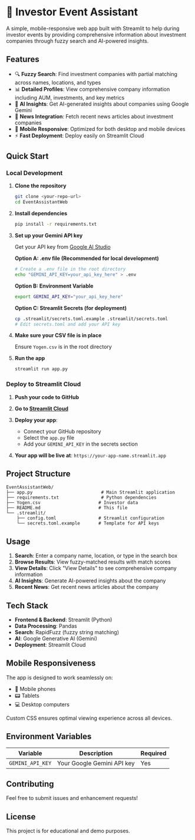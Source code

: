 # 💼 Investor Event Assistant

A simple, mobile-responsive web app built with Streamlit to help during investor events by providing comprehensive information about investment companies through fuzzy search and AI-powered insights.

## Features

- 🔍 **Fuzzy Search**: Find investment companies with partial matching across names, locations, and types
- 📊 **Detailed Profiles**: View comprehensive company information including AUM, investments, and key metrics
- 🤖 **AI Insights**: Get AI-generated insights about companies using Google Gemini
- 📰 **News Integration**: Fetch recent news articles about investment companies
- 📱 **Mobile Responsive**: Optimized for both desktop and mobile devices
- ⚡ **Fast Deployment**: Deploy easily on Streamlit Cloud

## Quick Start

### Local Development

1. **Clone the repository**

   ```bash
   git clone <your-repo-url>
   cd EventAssistantWeb
   ```

2. **Install dependencies**

   ```bash
   pip install -r requirements.txt
   ```

3. **Set up your Gemini API key**

   Get your API key from [Google AI Studio](https://makersuite.google.com/app/apikey)

   **Option A: .env file (Recommended for local development)**

   ```bash
   # Create a .env file in the root directory
   echo "GEMINI_API_KEY=your_api_key_here" > .env
   ```

   **Option B: Environment Variable**

   ```bash
   export GEMINI_API_KEY="your_api_key_here"
   ```

   **Option C: Streamlit Secrets (for deployment)**

   ```bash
   cp .streamlit/secrets.toml.example .streamlit/secrets.toml
   # Edit secrets.toml and add your API key
   ```

4. **Make sure your CSV file is in place**

   Ensure `Yogen.csv` is in the root directory

5. **Run the app**
   ```bash
   streamlit run app.py
   ```

### Deploy to Streamlit Cloud

1. **Push your code to GitHub**

2. **Go to [Streamlit Cloud](https://share.streamlit.io/)**

3. **Deploy your app**:

   - Connect your GitHub repository
   - Select the `app.py` file
   - Add your `GEMINI_API_KEY` in the secrets section

4. **Your app will be live at**: `https://your-app-name.streamlit.app`

## Project Structure

```
EventAssistantWeb/
├── app.py                          # Main Streamlit application
├── requirements.txt                # Python dependencies
├── Yogen.csv                      # Investor data
├── README.md                      # This file
└── .streamlit/
    ├── config.toml                # Streamlit configuration
    └── secrets.toml.example       # Template for API keys
```

## Usage

1. **Search**: Enter a company name, location, or type in the search box
2. **Browse Results**: View fuzzy-matched results with match scores
3. **View Details**: Click "View Details" to see comprehensive company information
4. **AI Insights**: Generate AI-powered insights about the company
5. **Recent News**: Get recent news articles about the company

## Tech Stack

- **Frontend & Backend**: Streamlit (Python)
- **Data Processing**: Pandas
- **Search**: RapidFuzz (fuzzy string matching)
- **AI**: Google Generative AI (Gemini)
- **Deployment**: Streamlit Cloud

## Mobile Responsiveness

The app is designed to work seamlessly on:

- 📱 Mobile phones
- 📟 Tablets
- 💻 Desktop computers

Custom CSS ensures optimal viewing experience across all devices.

## Environment Variables

| Variable         | Description                | Required |
| ---------------- | -------------------------- | -------- |
| `GEMINI_API_KEY` | Your Google Gemini API key | Yes      |

## Contributing

Feel free to submit issues and enhancement requests!

## License

This project is for educational and demo purposes.
